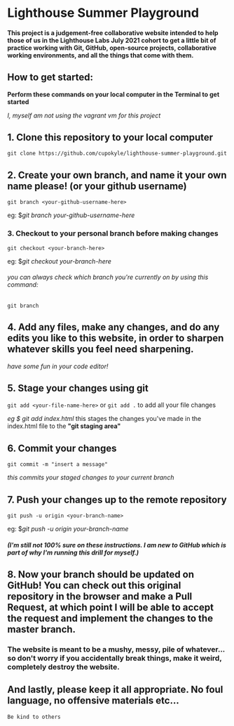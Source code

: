 # Lighthouse Summer Playground

#### This project is a judgement-free collaborative website intended to help those of us in the Lighthouse Labs July 2021 cohort to get a little bit of practice working with Git, GitHub, open-source projects, collaborative working environments, and all the things that come with them.

## How to get started:

**Perform these commands on your local computer in the Terminal to get started**

*I, myself am not using the vagrant vm for this project*

## 1. Clone this repository to your local computer

`git clone https://github.com/cupokyle/lighthouse-summer-playground.git`

## 2. Create your own branch, and name it your own name please! (or your github username)

`git branch <your-github-username-here>`

eg: $_git branch your-github-username-here_

### 3. Checkout to your personal branch before making changes

`git checkout <your-branch-here>`

eg: $_git checkout your-branch-here_

###### you can always check which branch you're currently on by using this command:

`git branch`

## 4. Add any files, make any changes, and do any edits you like to this website, in order to sharpen whatever skills you feel need sharpening.

_have some fun in your code editor!_

## 5. Stage your changes using git

`git add <your-file-name-here>` or `git add .` to add all your file changes

_eg $ git add index.html_ this stages the changes you've made in the index.html file to the **"git staging area"**

## 6. Commit your changes

`git commit -m "insert a message"`

_this commits your staged changes to your current branch_

## 7. Push your changes up to the remote repository

`git push -u origin <your-branch-name>`

eg: $_git push -u origin your-branch-name_

##### (I'm still not 100% sure on these instructions. I am new to GitHub which is part of why I'm running this drill for myself.)

## 8. Now your branch should be updated on GitHub! You can check out this original repository in the browser and make a Pull Request, at which point I will be able to accept the request and implement the changes to the master branch.

### The website is meant to be a mushy, messy, pile of whatever... so don't worry if you accidentally break things, make it weird, completely destroy the website.

## And lastly, please keep it all appropriate. No foul language, no offensive materials etc...

`Be kind to others`
